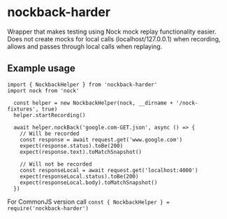 # nockback-harder

Wrapper that makes testing using Nock mock replay functionality easier. 
Does not create mocks for local calls (localhost/127.0.0.1) when recording, allows and passes through local calls when replaying.

## Example usage

```
import { NockbackHelper } from 'nockback-harder'
import nock from 'nock'

  const helper = new NockbackHelper(nock, __dirname + '/nock-fixtures', true)
  helper.startRecording()

  await helper.nockBack('google.com-GET.json', async () => {
    // Will be recorded
    const response = await request.get('www.google.com')
    expect(response.status).toBe(200)
    expect(response.text).toMatchSnapshot()
    
    // Will not be recorded
    const responseLocal = await request.get('localhost:4000')
    expect(responseLocal.status).toBe(200)
    expect(responseLocal.body).toMatchSnapshot()
  })
```

  For CommonJS version call `const { NockbackHelper } = require('nockback-harder')`
